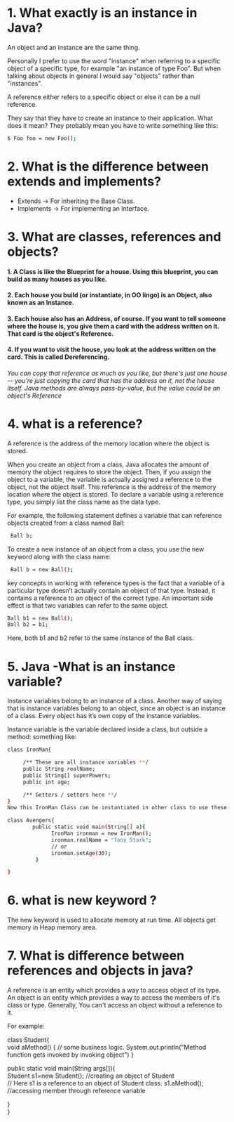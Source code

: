 # 1. What exactly is an instance in Java?

An object and an instance are the same thing.

Personally I prefer to use the word "instance" when referring to a specific object of a specific type, for example "an instance of type Foo". But when talking about objects in general I would say "objects" rather than "instances".

A reference either refers to a specific object or else it can be a null reference.

They say that they have to create an instance to their application. What does it mean?
They probably mean you have to write something like this:
```sh
$ Foo foo = new Foo();
```
# 2. What is the difference between extends and implements?
- Extends -> For inheriting the Base Class.
- Implements -> For implementing an Interface.
# 3. What are classes, references and objects?



#### 1. A Class is like the Blueprint for a house. Using this blueprint, you can build as many houses as you like.
#### 2. Each house you build (or instantiate, in OO lingo) is an Object, also known as an Instance.
#### 3. Each house also has an Address, of course. If you want to tell someone where the house is, you give them a card with the address written on it. That card is the object's Reference.
#### 4. If you want to visit the house, you look at the address written on the card. This is called Dereferencing.
###### You can copy that reference as much as you like, but there's just one house -- you're just copying the card that has the address on it, not the house itself. Java methods are always pass-by-value, but the value could be an object's Reference

# 4. what is a reference?
A reference is the address of the memory location where the object is stored.

When you create an object from a class, Java allocates the amount of memory the object requires to store the object. Then, if you assign the object to a variable, the variable is actually assigned a reference to the object, not the object itself. 
This reference is the address of the memory location where the object is stored.
To declare a variable using a reference type, you simply list the class name as the data type.

For example, the following statement defines a variable that can reference objects created from a class named Ball:
```sh
 Ball b;
```
To create a new instance of an object from a class, you use the new keyword along with the class name:
```sh
 Ball b = new Ball();
```
key concepts in working with reference types is the fact that a variable of a particular type doesn’t actually contain an object of that type. Instead, it contains a reference to an object of the correct type. An important side effect is that two variables can refer to the same object.
```sh
Ball b1 = new Ball();
Ball b2 = b1;
```
Here, both b1 and b2 refer to the same instance of the Ball class.

# 5. Java -What is an instance variable? 

Instance variables belong to an instance of a class. Another way of saying that is instance variables belong to an object, since an object is an instance of a class. Every object has it’s own copy of the instance variables.

Instance variable is the variable declared inside a class, but outside a method: something like:
```sh
class IronMan{

     /** These are all instance variables **/
     public String realName;
     public String[] superPowers;
     public int age;

     /** Getters / setters here **/
}
Now this IronMan Class can be instantiated in other class to use these variables, something like:

class Avengers{
        public static void main(String[] a){
              IronMan ironman = new IronMan();
              ironman.realName = "Tony Stark";
              // or
              ironman.setAge(30);
         }

}
```
# 6. what is new keyword ?
The new keyword is used to allocate memory at run time. All objects get memory in Heap memory area.

# 7. What is difference between references and objects in java?
A reference is an entity which provides a way to access object of its type. An object is an entity which provides a way to access the members of it's class or type.
Generally, You can't access an object without a reference to it.

For example:

class Student{  
void aMethod()
    {
        // some business logic.
        System.out.println("Method function gets invoked by invoking object")
    }

  
 public static void main(String args[]){  
  Student s1=new Student();  //creating an object of Student  
  // Here s1 is a reference to an object of Student class.
  s1.aMethod(); //accessing member through reference variable  
  
 }  
}  


